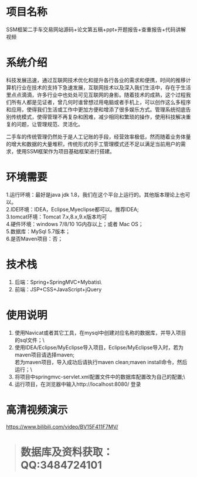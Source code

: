 # 项目名称

SSM框架二手车交易网站源码+论文第五稿+ppt+开题报告+查重报告+代码讲解视频

# 系统介绍
科技发展迅速，通过互联网技术优化和提升各行各业的需求和便携，时间的推移计算机行业在技术的支持下急速发展，互联网技术以及深入我们生活中，存在于生活里点点滴滴，许多行业中也处处可见互联网的身影。随着技术的成熟，这个过程我们所有人都是见证者，曾几何时谁曾想过用电脑或者手机上，可以创作这么多程序和应用，使得我们生活或工作中更加方便和增添了很多娱乐方式。管理系统彻底告别传统模式，使得管理不再复杂和困难，减少相同和繁琐的操作，使用科技解决重复的问题，让管理规范、灵活化。

二手车的传统管理仍然处于是人工记账的手段，经营效率极低，然而随着业务体量的增大和数据的大量堆积，传统形式的手工管理模式还不足以满足当前用户的需求，使用SSM框架作为项目基础框架进行搭建。

# 环境需要

1.运行环境：最好是java jdk 1.8，我们在这个平台上运行的。其他版本理论上也可以。\
2.IDE环境：IDEA，Eclipse,Myeclipse都可以。推荐IDEA;\
3.tomcat环境：Tomcat 7.x,8.x,9.x版本均可\
4.硬件环境：windows 7/8/10 1G内存以上；或者 Mac OS； \
5.数据库：MySql 5.7版本；\
6.是否Maven项目：否；

# 技术栈

1. 后端：Spring+SpringMVC+Mybatis\
2. 前端：JSP+CSS+JavaScript+jQuery

# 使用说明

1. 使用Navicat或者其它工具，在mysql中创建对应名称的数据库，并导入项目的sql文件；\
2. 使用IDEA/Eclipse/MyEclipse导入项目，Eclipse/MyEclipse导入时，若为maven项目请选择maven;\
若为maven项目，导入成功后请执行maven clean;maven install命令，然后运行；\
3. 将项目中springmvc-servlet.xml配置文件中的数据库配置改为自己的配置;\
4. 运行项目，在浏览器中输入http://localhost:8080/ 登录

# 高清视频演示

https://www.bilibili.com/video/BV15F411F7MV/


> # **数据库及资料获取：QQ:3484724101**
​